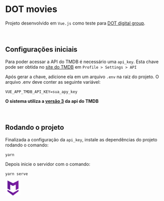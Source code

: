 # DOT movies

Projeto desenvolvido em ```Vue.js``` como teste para [DOT digital group](https://dotgroup.com.br/).
<br/><br/><br/>
## Configurações iniciais
Para poder acessar a API do TMDB é necessário uma ```api_key```. Esta chave pode ser obtida no [site do TMDB](https://www.themoviedb.org/) em ```Profile > Settings > API``` <br>

Após gerar a chave, adicione ela em um arquivo ```.env``` na raiz do projeto. O arquivo .env deve conter as seguinte variável:
```
VUE_APP_TMDB_API_KEY=sua_apy_key

```
**__O sistema utiliza a [versão 3](https://api.themoviedb.org/3) da api do TMDB__**
<br/><br/><br/>
## Rodando o projeto
Finalizada a configuração da ```api_key```, instale as dependências do projeto rodando o comando:
```
yarn
```
Depois inicie o servidor com o comando:
```
yarn serve
```

![alt text](https://github.com/adam-p/markdown-here/raw/master/src/common/images/icon48.png "Logo Title Text 1")
